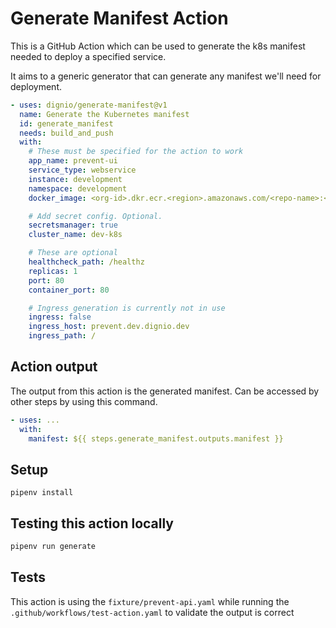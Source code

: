 # Generate Manifest Action

This is a GitHub Action which can be used to generate the k8s manifest needed to deploy a specified service.

It aims to a generic generator that can generate any manifest we'll need for deployment.

```yaml
- uses: dignio/generate-manifest@v1
  name: Generate the Kubernetes manifest
  id: generate_manifest
  needs: build_and_push
  with:
    # These must be specified for the action to work
    app_name: prevent-ui
    service_type: webservice
    instance: development
    namespace: development
    docker_image: <org-id>.dkr.ecr.<region>.amazonaws.com/<repo-name>:<tag>

    # Add secret config. Optional.
    secretsmanager: true
    cluster_name: dev-k8s

    # These are optional
    healthcheck_path: /healthz
    replicas: 1
    port: 80
    container_port: 80

    # Ingress generation is currently not in use
    ingress: false
    ingress_host: prevent.dev.dignio.dev
    ingress_path: /
```

## Action output

The output from this action is the generated manifest. Can be accessed by other steps by using this command.

```yaml
- uses: ...
  with:
    manifest: ${{ steps.generate_manifest.outputs.manifest }}
```

## Setup

```
pipenv install
```

## Testing this action locally

```bash
pipenv run generate
```

## Tests

This action is using the `fixture/prevent-api.yaml` while running the `.github/workflows/test-action.yaml` to validate the output is correct
